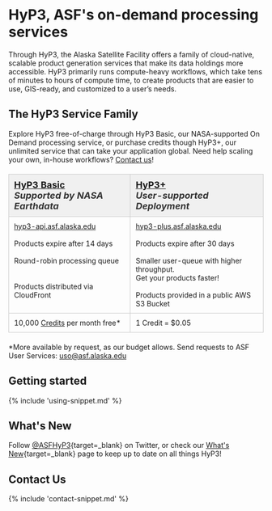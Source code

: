 # HyP3, ASF's on-demand processing services

Through HyP3, the Alaska Satellite Facility offers a family of cloud-native, scalable product generation services that 
make its data holdings more accessible. HyP3 primarily runs compute-heavy workflows, which take tens of minutes to 
hours of compute time, to create products that are easier to use, GIS-ready, and customized to a user’s needs.

## The HyP3 Service Family

Explore HyP3 free-of-charge through HyP3 Basic, our NASA-supported On Demand processing service, or purchase credits 
though HyP3+, our unlimited service that can take your application global. Need help scaling your own, 
in-house workflows? [Contact us](contact.md)!

<table class="tg">
  <thead>
    <tr>
      <th class="tg-fymr">
          <a href="/about/hyp3_basic/" title="HyP3 Basic"><b>HyP3 Basic</b></a><br><em>Supported by NASA Earthdata</em>
      </th>
      <th class="tg-fymr">
          <a href="/about/hyp3_plus/" title="HyP3+"><b>HyP3+</b></a><br><em>User-supported Deployment</em>
      </th>
    </tr>
  </thead>
  <tbody>
    <tr>
      <td class="tg-0pky">
        <a href="https://hyp3-api.asf.alaska.edu" title="HyP3 API" target="_blank">hyp3-api.asf.alaska.edu</a><br><br>Products expire after 14 days<br><br>Round-robin processing queue<br><br><br>Products distributed via CloudFront
      </td>
      <td class="tg-0pky">
        <a href="https://hyp3-plus.asf.alaska.edu" title="HyP3 Plus API" target="_blank">hyp3-plus.asf.alaska.edu</a><br><br>Products expire after 30 days<br><br>Smaller user-queue with higher throughput.<br>Get your products faster!<br><br>Products provided in a public AWS S3 Bucket<br>
      </td>
    </tr>
    <tr>
      <td class="tg-0pky">10,000 <a href="/using/credits" title="Jump to Credits Documentation">Credits</a> per month free*</td>
      <td class="tg-0pky">1 Credit = $0.05</td>
    </tr>
  </tbody>
</table>
<style>
  .tg {
    border-collapse: collapse;
    border-spacing: 0;
    width: 100%;
    margin: 20px 0;
  }
  .tg th {
    background-color: #f0f0f0;
    border: 1px solid #ccc;
    color: #333;
    font-size: 18px;
    font-weight: bold;
    padding: 10px 10px;
    text-align: left;
    vertical-align: top;
  }
  .tg td {
    border: 1px solid #ccc;
    font-size: 14px;
    padding: 10px 10px;
    text-align: left;
    vertical-align: top;
  }
  .tg-0pky {
    border-color: inherit;
    text-align: left;
    vertical-align: top;
  }
  .tg-fymr {
    background-color: #f0f0f0;
    border-color: inherit;
    font-weight: bold;
    text-align: left;
    vertical-align: top;
  }
</style>

*More available by request, as our budget allows. Send requests to ASF User Services: 
[uso@asf.alaska.edu](mailto:uso@asf.alaska.edu)

## Getting started

{% include 'using-snippet.md' %}

## What's New

Follow [@ASFHyP3](https://twitter.com/ASFHyP3 "https://twitter.com/ASFHyP3" ){target=_blank} on Twitter, or check our
[What's New](whats_new.md "HyP3 What's New" ){target=_blank} page to keep up to date on all things HyP3!

## Contact Us

{% include 'contact-snippet.md' %}
